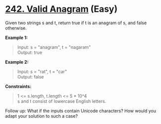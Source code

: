 # [242. Valid Anagram](https://leetcode.com/problems/valid-anagram) (Easy)

Given two strings s and t, return true if t is an anagram of s, and false otherwise.

**Example 1:**
> Input: s = "anagram", t = "nagaram"\
> Output: true

**Example 2:**
> Input: s = "rat", t = "car"\
> Output: false

**Constraints:**
> 1 <= s.length, t.length <= 5 * 10^4\
> s and t consist of lowercase English letters.

Follow up: What if the inputs contain Unicode characters? How would you adapt your solution to such a case?
